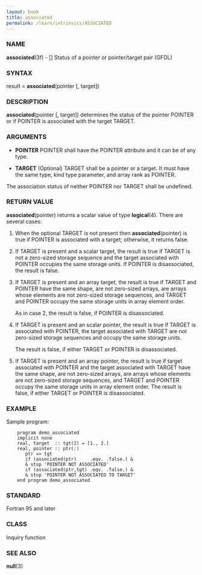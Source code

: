 ```yaml
---
layout: book
title: associated
permalink: /learn/intrinsics/ASSOCIATED
---
```

### NAME

**associated**(3f) - \[\] Status of a pointer or pointer/target pair
(GFDL)

### SYNTAX

result = **associated**(pointer \[, target\])

### DESCRIPTION

**associated**(pointer \[, target\]) determines the status of the
pointer POINTER or if POINTER is associated with the target TARGET.

### ARGUMENTS

  - **POINTER**
    POINTER shall have the POINTER attribute and it can be of any type.

  - **TARGET**
    (Optional) TARGET shall be a pointer or a target. It must have the
    same type, kind type parameter, and array rank as POINTER.

The association status of neither POINTER nor TARGET shall be undefined.

### RETURN VALUE

**associated**(pointer) returns a scalar value of type **logical**(4).
There are several cases:

1.  When the optional TARGET is not present then **associated**(pointer)
    is true if POINTER is associated with a target; otherwise, it
    returns false.

2.  If TARGET is present and a scalar target, the result is true if
    TARGET is not a zero-sized storage sequence and the target
    associated with POINTER occupies the same storage units. If POINTER
    is disassociated, the result is false.

3.  If TARGET is present and an array target, the result is true if
    TARGET and POINTER have the same shape, are not zero-sized arrays,
    are arrays whose elements are not zero-sized storage sequences, and
    TARGET and POINTER occupy the same storage units in array element
    order.

    As in case 2, the result is false, if POINTER is disassociated.

4.  If TARGET is present and an scalar pointer, the result is true if
    TARGET is associated with POINTER, the target associated with TARGET
    are not zero-sized storage sequences and occupy the same storage
    units.

    The result is false, if either TARGET or POINTER is disassociated.

5.  If TARGET is present and an array pointer, the result is true if
    target associated with POINTER and the target associated with TARGET
    have the same shape, are not zero-sized arrays, are arrays whose
    elements are not zero-sized storage sequences, and TARGET and
    POINTER occupy the same storage units in array element order. The
    result is false, if either TARGET or POINTER is disassociated.

### EXAMPLE

Sample program:

```
    program demo_associated
    implicit none
    real, target  :: tgt(2) = [1., 2.]
    real, pointer :: ptr(:)
       ptr => tgt
       if (associated(ptr)     .eqv. .false.) &
       & stop 'POINTER NOT ASSOCIATED'
       if (associated(ptr,tgt) .eqv. .false.) &
       & stop 'POINTER NOT ASSOCIATED TO TARGET'
    end program demo_associated
```

### STANDARD

Fortran 95 and later

### CLASS

Inquiry function

### SEE ALSO

**null**(3)
